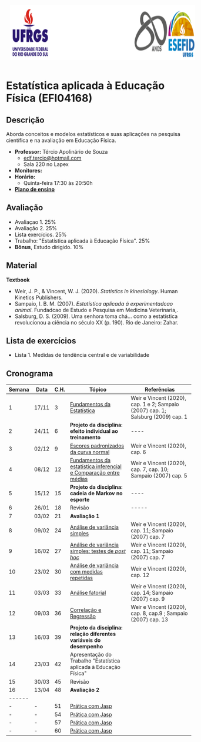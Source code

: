 <div align="center">
<img style="margin: 10px" src="https://github.com/apolinario-souza/teaching/blob/main/AprendizageMotora(EFI04168)/img/cabecalho.png" alt="Python" height="150" 
/>  </div>


# **Estatística aplicada à Educação Física (EFI04168)**


## Descrição

Aborda conceitos e modelos estatísticos e suas aplicações na pesquisa científica e na avaliação em Educação Física.

- **Professor:** Tércio Apolinário de Souza
  - edf.tercio@hotmail.com 
  - Sala 220 no Lapex
- **Monitores:** 
- **Horário:**
  - Quinta-feira 17:30 às 20:50h
- [**Plano de ensino**][1]



## Avaliação
- Avaliaçao 1. 25%
- Avaliação 2. 25%
- Lista exercícios. 25%
- Trabalho: "Estatística aplicada à Educação Física". 25%
- **Bônus**, Estudo dirigido. 10% 
## Material
**Textbook**

- Weir, J. P., & Vincent, W. J. (2020). *Statistics in kinesiology*. Human Kinetics Publishers.
- Sampaio, I. B. M. (2007). *Estatística aplicada á experimentadcao animal*. Fundadcao de Estudo e Pesquisa em Medicina Veterinaria,.
- Salsburg, D. S. (2009). Uma senhora toma chá... como a estatística revolucionou a ciência no século XX (p. 190). Rio de Janeiro: Zahar.

## Lista de exercícios
- Lista 1. Medidas de tendência central e de variabilidade


## Cronograma

| **Semana** | **Data**| **C.H.**  | **Tópico**                                              | **Referências**|
|----------|-----------|------------|---------------------------------------------------------|---------------|
|1|17/11|3|[Fundamentos da Estatística][1]|Weir e Vincent (2020), cap. 1 e 2; Sampaio (2007) cap. 1; Salsburg (2009) cap. 1|[1][10]|
|2|24/11|6|**Projeto da disciplina: efeito individual ao treinamento**|----|
|3|02/12|9|[Escores padronizados da curva normal][1]|Weir e Vincent (2020), cap. 6|
|4|08/12|12|[Fundamentos da estatística inferencial e Comparação entre médias][1]|Weir e Vincent (2020), cap. 7, cap. 10; Sampaio (2007) cap. 5 |
|5|15/12|15|**Projeto da disciplina: cadeia de Markov no esporte**            |----|
|6|26/01|18|Revisão |-----|
|7|03/02|21|**Avaliação 1**                        |  | |
|8|09/02|24|[Análise de variância simples][1]|Weir e Vincent (2020), cap. 11; Sampaio (2007) cap. 7|
|9|16/02|27|[Análise de variância simples: testes de *post hoc*][1]|Weir e Vincent (2020), cap. 11; Sampaio (2007) cap. 7|
|10|23/02|30|[Análise de variância com medidas repetidas][1]|Weir e Vincent (2020), cap. 12|
|11|03/03|33|[Análise fatorial][1]|Weir e Vincent (2020), cap. 14; Sampaio (2007) cap. 9| 
|12|09/03|36|[Correlação e Regressão][1]| Weir e Vincent (2020), cap. 8, cap.9 ; Sampaio (2007) cap. 13|
|13|16/03|39|**Projeto da disciplina: relação diferentes variáveis do desempenho** || 
|14|23/03|42|Apresentação do Trabalho "Estatística aplicada à Educação Física"| 
|15|30/03|45|Revisão| | 
|16|13/04|48| **Avaliação 2**                                             |   | 
|------|||||------|
|-         | -         | 51          | [Prática com Jasp][57]                                          |   
| -        | -         | 54          | [Prática com Jasp][57]                                         |   
| -        | -         | 57          | [Prática com Jasp][57]                                         |   
| -        | -         | 60          | [Prática com Jasp][57]                                 |    


[0]:https://drive.google.com/file/d/179HWv-fzqiAXbdgOUGSVA-H2u0AhEoo4/view
[1]:https://apolinario-souza.github.io/lectures/week-00/lecture-00_welcome/00_course-welcome.html#1
[2]:https://eds.p.ebscohost.com/eds/detail/detail?vid=2&sid=a16a2a62-9519-4f6c-b2c0-7d10e7d06874%40redis&bdata=JkF1dGhUeXBlPXNoaWImbGFuZz1wdC1iciZzY29wZT1zaXRl#AN=sabi.000277272&db=cat07377a
[3]:https://eds.p.ebscohost.com/eds/viewarticle/render?data=dGJyMPPp44rp2%2fdV0%2bnjisfk5Ie46bNQsa2vSa6k63nn5Kx94um%2bUa2nskewprBKnqeuUrOnuEquls5lpOrweezp33vy3%2b2G59q7SbWvsk6uq69Jt5zxgeKzsk21reBI36mrSrWssEWy2OBPq9ivULOj4ny1q%2bF6rtquerHbvorj2ueLpOLfhuWz7oyr2PA%2b4ti7e9%2fqrk%2bxrbV5pOrff7u3zD7f5LuL39jnRq6mrkizqLBIsJzkh%2fDj34y73POE6urjkPKc5Y3j6fJV0ujzfQAA&vid=0&sid=4577b0a3-2762-4bb7-b185-dd75cb0d0b3e@redis
[4]:https://eds.p.ebscohost.com/eds/viewarticle/render?data=dGJyMPPp44rp2%2fdV0%2bnjisfk5Ie46bNQsa2vSa6k63nn5Kx94um%2bUa2nskewprBKnqeuUrOnuEquls5lpOrweezp33vy3%2b2G59q7Ra%2btsE2urbJQsqqki%2bfau0y2qLVPsqavRd%2fct3urquFN4qO2SbKvq3uyrLJJ5NezT%2bOnsljw2%2bKB8Zzqeezdu4jyo%2bCKpNrgVePa8YXn2KSM3927Wcyc34a72%2bKL69%2fgRq6mrkivqLdLtJzkh%2fDj34y73POE6urjkPKc5Y3j6fJV0ujzfQAA&vid=0&sid=48277401-af9c-4c5d-8149-c4641fa57e14@redis




[10]:https://github.com/apolinario-souza/teaching/raw/main/AprendizageMotora(EFI04168)/lectures/lecture01/Relacao_entre_pratica_e_repouso.pdf

[21]:https://reader.elsevier.com/reader/sd/pii/S0301051119300468?token=2C1D072F98ADD5B95C6F76E359A382B9D5E1A295FF5428652DA301743842652F39709C31589B52FB441B869BF560789E&originRegion=us-east-1&originCreation=20220921192529

[57]:https://www.youtube.com/watch?v=2ID3NIIWWlE&list=PLo-4JRNpsuAJFMC1Zuz5RKaX6Xc_jMMsf
